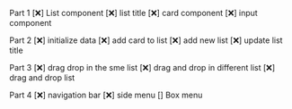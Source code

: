Part 1
[❌] List component 
[❌] list title
[❌] card component
[❌] input component

Part 2 
[❌] initialize data
[❌] add card to list 
[❌] add new list 
[❌] update list title 

Part 3
[❌] drag drop in the sme list 
[❌] drag and drop in different list
[❌] drag and drop list 

Part 4 
[❌] navigation bar
[❌] side menu
[] Box menu